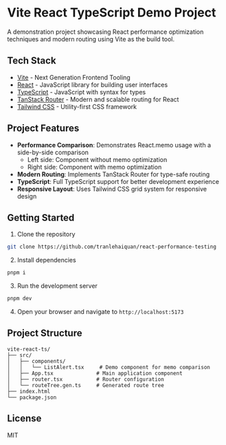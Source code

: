 # Vite React TypeScript Demo Project

A demonstration project showcasing React performance optimization techniques and modern routing using Vite as the build tool.

## Tech Stack

- [Vite](https://vitejs.dev/) - Next Generation Frontend Tooling
- [React](https://react.dev/) - JavaScript library for building user interfaces
- [TypeScript](https://www.typescriptlang.org/) - JavaScript with syntax for types
- [TanStack Router](https://tanstack.com/router) - Modern and scalable routing for React
- [Tailwind CSS](https://tailwindcss.com/) - Utility-first CSS framework

## Project Features

- **Performance Comparison**: Demonstrates React.memo usage with a side-by-side comparison
  - Left side: Component without memo optimization
  - Right side: Component with memo optimization
- **Modern Routing**: Implements TanStack Router for type-safe routing
- **TypeScript**: Full TypeScript support for better development experience
- **Responsive Layout**: Uses Tailwind CSS grid system for responsive design

## Getting Started

1. Clone the repository
```bash
git clone https://github.com/tranlehaiquan/react-performance-testing
```

2. Install dependencies
```bash
pnpm i
```

3. Run the development server
```bash
pnpm dev
```

4. Open your browser and navigate to `http://localhost:5173`

## Project Structure

```
vite-react-ts/
├── src/
│   ├── components/
│   │   └── ListAlert.tsx     # Demo component for memo comparison
│   ├── App.tsx              # Main application component
│   ├── router.tsx           # Router configuration
│   └── routeTree.gen.ts     # Generated route tree
├── index.html
└── package.json
```

## License

MIT
